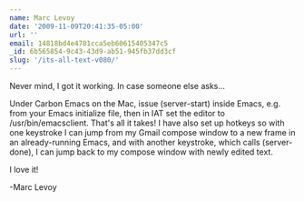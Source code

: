 ```yaml
---
name: Marc Levoy
date: '2009-11-09T20:41:35-05:00'
url: ''
email: 14818bd4e4781cca5eb60615405347c5
_id: 6b565854-9c43-43d9-ab51-945fb37dd3cf
slug: '/its-all-text-v080/'
---
```


Never mind, I got it working. In case someone else asks...

Under Carbon Emacs on the Mac, issue (server-start) inside Emacs, e.g. from
your Emacs initialize file, then in IAT set the editor to
/usr/bin/emacsclient. That's all it takes! I have also set up hotkeys so with
one keystroke I can jump from my Gmail compose window to a new frame in an
already-running Emacs, and with another keystroke, which calls (server-done),
I can jump back to my compose window with newly edited text.

I love it!

-Marc Levoy
